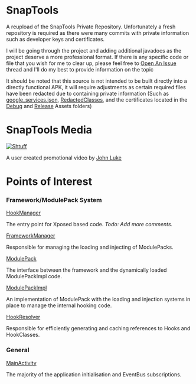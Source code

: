# SnapTools
A reupload of the SnapTools Private Repository. Unfortunately a fresh repository is required as there were many commits with private information such as developer keys and certificates.

I will be going through the project and adding additional javadocs as the project deserve a more professional format. If there is any specific code or file that you wish for me to clear up, please feel free to [Open An Issue](https://github.com/Andrerm124/SnapTools_OpenSource/issues/new) thread and I'll do my best to provide information on the topic

It should be noted that this source is not intended to be built directly into a directly functional APK, it will require adjustments as certain required files have been redacted due to containing private information (Such as [google_services.json](https://github.com/Andrerm124/SnapTools_OpenSource/blob/master/app/google-services.json), [RedactedClasses](https://github.com/Andrerm124/SnapTools_OpenSource/tree/master/app/src/main/java/com/ljmu/andre/snaptools/RedactedClasses), and the certificates located in the [Debug](https://github.com/Andrerm124/SnapTools_OpenSource/tree/master/app/src/debug/assets) and [Release](https://github.com/Andrerm124/SnapTools_OpenSource/tree/master/app/src/release/assets) Assets folders)

# SnapTools Media
[![Shtuff](https://img.youtube.com/vi/mIkM8KTjoWs/0.jpg)](https://www.youtube.com/watch?v=mIkM8KTjoWs)

A user created promotional video by [John Luke](https://www.youtube.com/channel/UCVQavYHPmuzDu5eELNC3oWg)

# Points of Interest
### Framework/ModulePack System
[HookManager](https://github.com/Andrerm124/SnapTools_OpenSource/blob/master/app/src/main/java/com/ljmu/andre/snaptools/HookManager.java)

The entry point for Xposed based code. 
*Todo: Add more comments.*

[FrameworkManager](https://github.com/Andrerm124/SnapTools_OpenSource/blob/master/app/src/main/java/com/ljmu/andre/snaptools/Framework/FrameworkManager.java)

Responsible for managing the loading and injecting of ModulePacks.

[ModulePack](https://github.com/Andrerm124/SnapTools_OpenSource/blob/master/app/src/main/java/com/ljmu/andre/snaptools/Framework/ModulePack.java")

The interface between the framework and the dynamically loaded ModulePackImpl code.

[ModulePackImpl](https://github.com/Andrerm124/SnapTools_OpenSource/blob/master/app/src/pack/java/com/ljmu/andre/snaptools/ModulePack/ModulePackImpl.java)

An implementation of ModulePack with the loading and injection systems in place to manage the internal hooking code.

[HookResolver](https://github.com/Andrerm124/SnapTools_OpenSource/blob/master/app/src/pack/java/com/ljmu/andre/snaptools/ModulePack/HookResolver.java)

Responsible for efficiently generating and caching references to Hooks and HookClasses.

### General
[MainActivity](https://github.com/Andrerm124/SnapTools_OpenSource/blob/master/app/src/main/java/com/ljmu/andre/snaptools/MainActivity.java)

The majority of the application initialisation and EventBus subscriptions.
